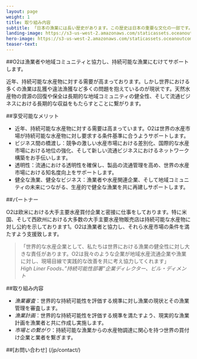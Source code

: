 ```yaml
---
layout: page
weight: 1
title: 取り組み内容
subtitle: 「日本の漁業には長い歴史があります。この歴史は日本の重要な文化の一部です。だからこそ日本の考え方、そして日本の漁業を真摯に理解して協力してくれるO2のような団体と協力することはとても重要だと思います。」北海道漁業協同組合連合会 営業部長 福田和人
landing-image: https://s3-us-west-2.amazonaws.com/staticassets.oceanoutcomes.org/rollover+images/our-work-hover.jpg
hero-image: https://s3-us-west-2.amazonaws.com/staticassets.oceanoutcomes.org/hero+photos/japanese-what-we-do.jpg
teaser-text:
---
```

##O2は漁業者や地域コミュニティと協力し、持続可能な漁業にむけてサポートします。  

近年、持続可能な水産物に対する需要が高まっております。しかし世界における多くの漁業は乱獲や違法漁獲など多くの問題を抱えているのが現状です。天然水産物の資源の回復や保全は長期的な地域コミュニティの健全性、そして流通ビジネスにおける長期的な収益をもたらすとことに繋がります。

##享受可能なメリット

* 近年、持続可能な水産物に対する需要は高まっています。O2は世界の水産市場が持続可能な水産物に対し要求する条件基準に合うようサポートします。
* ビジネス間の橋渡し：競争の激しい水産市場における差別化、国際的な水産市場における地位の強化、そして新しい流通ビジネスにおけるネットワーク構築をお手伝いします。
* 透明性：流通における透明性を確保し、製品の流通管理を高め、世界の水産市場における知名度向上をサポートします。
* 健全な漁業、健全なビジネス：漁業者や水産関連企業、そして地域コミュニティの未来につながる、生産的で健全な漁業を共に再建しサポートします。

##パートナー

O2は欧米における大手主要水産買付企業と密接に仕事をしております。特に米国、そして西欧州における大多数の大手主要水産物販売店は持続可能な水産物に対し公約を示しております1。O2は漁業者と協力し、それら水産市場の条件を満たすよう支援致します。

> 「世界的な水産企業として、私たちは世界における漁業の健全性に対し大きな責任があります。O2は我々のような企業が地域水産流通企業や漁業に対し、現場目線で実践的な改善を共に考え協力してくれます」  
> *High Liner Foods、”持続可能性部署”企業ディレクター、ビル・ディメント*

##取り組み内容

* *漁業審査*：世界的な持続可能性を評価する規準に対し漁業の現状とその漁業管理を審査します。  
* *漁業計画*：世界的な持続可能性を評価する規準を満たすよう、現実的な漁業計画を漁業者と共に作成し実施します。  
* *市場との繋がり*：持続可能な漁業からの水産物調達に関心を持つ世界の買付け企業と業者を繋ぎます。  

##[お問い合わせ] (/jp/contact/)
